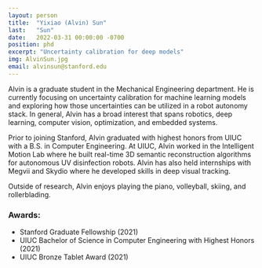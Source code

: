```yaml
---
layout: person
title:  "Yixiao (Alvin) Sun"
last:   "Sun"
date:   2022-03-31 00:00:00 -0700
position: phd
excerpt: "Uncertainty calibration for deep models"
img: AlvinSun.jpg
email: alvinsun@stanford.edu
---
```


Alvin is a graduate student in the Mechanical Engineering department. He is currently focusing on uncertainty calibration for machine learning models and exploring how those uncertainties can be utilized in a robot autonomy stack. In general, Alvin has a broad interest that spans robotics, deep learning, computer vision, optimization, and embedded systems.

Prior to joining Stanford, Alvin graduated with highest honors from UIUC with a B.S. in Computer Engineering. At UIUC, Alvin worked in the Intelligent Motion Lab where he built real-time 3D semantic reconstruction algorithms for autonomous UV disinfection robots. Alvin has also held internships with Megvii and Skydio where he developed skills in deep visual tracking.

Outside of research, Alvin enjoys playing the piano, volleyball, skiing, and rollerblading.

### Awards:
- Stanford Graduate Fellowship (2021)
- UIUC Bachelor of Science in Computer Engineering with Highest Honors (2021)
- UIUC Bronze Tablet Award (2021)
